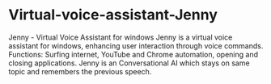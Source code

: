 ﻿# Virtual-voice-assistant-Jenny
Jenny - Virtual Voice Assistant for windows
Jenny is a virtual voice assistant for windows, enhancing
user interaction through voice commands.
Functions: Surfing internet, YouTube and Chrome
automation, opening and closing applications.
Jenny is an Conversational AI which stays on same topic
and remembers the previous speech.
